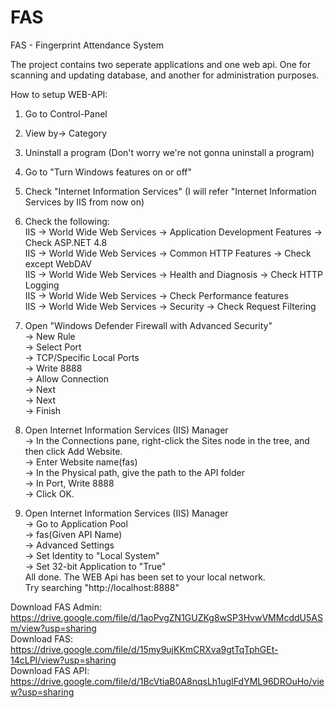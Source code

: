 # FAS
FAS - Fingerprint Attendance System

The project contains two seperate applications and one web api. One for scanning and updating database, and another for administration purposes. 

How to setup WEB-API:
  1. Go to Control-Panel
  2. View by-> Category
  3. Uninstall a program (Don't worry we're not gonna uninstall a program)
  4. Go to "Turn Windows features on or off"
  5. Check "Internet Information Services" (I will refer "Internet Information Services by IIS from now on)
  6. Check the following:  
      IIS -> World Wide Web Services -> Application Development Features -> Check ASP.NET 4.8  
      IIS -> World Wide Web Services -> Common HTTP Features -> Check except WebDAV  
      IIS -> World Wide Web Services -> Health and Diagnosis -> Check HTTP Logging  
      IIS -> World Wide Web Services -> Check Performance features  
      IIS -> World Wide Web Services -> Security -> Check Request Filtering  

  7. Open "Windows Defender Firewall with Advanced Security"  
      -> New Rule  
      -> Select Port  
      -> TCP/Specific Local Ports  
      -> Write 8888  
      -> Allow Connection  
      -> Next  
      -> Next  
      -> Finish  
  8. Open Internet Information Services (IIS) Manager  
      -> In the Connections pane, right-click the Sites node in the tree, and then click Add Website.  
      -> Enter Website name(fas)  
      -> In the Physical path, give the path to the API folder  
      -> In Port, Write 8888  
      -> Click OK.   
  9. Open Internet Information Services (IIS) Manager   
      -> Go to Application Pool  
      -> fas(Given API Name)  
      -> Advanced Settings  
        -> Set Identity to "Local System"  
        -> Set 32-bit Application to "True"  
All done. The WEB Api has been set to your local network.  
Try searching "http://localhost:8888"  


Download FAS Admin: https://drive.google.com/file/d/1aoPvgZN1GUZKg8wSP3HvwVMMcddU5ASm/view?usp=sharing  
Download FAS: https://drive.google.com/file/d/15my9ujKKmCRXva9gtTqTphGEt-14cLPI/view?usp=sharing  
Download FAS API: https://drive.google.com/file/d/1BcVtiaB0A8nqsLh1ugIFdYML96DROuHo/view?usp=sharing  
